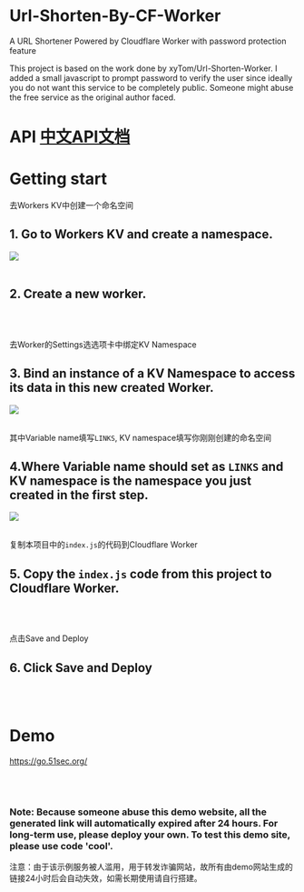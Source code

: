 # Url-Shorten-By-CF-Worker
A URL Shortener Powered by Cloudflare Worker with password protection feature

This project is based on the work done by xyTom/Url-Shorten-Worker. I added a small javascript to prompt password to verify the user since ideally you do not want this service to be completely public. Someone might abuse the free service as the original author faced. 
  
# API  [中文API文档](API.md)
  
# Getting start
去Workers KV中创建一个命名空间  
## 1. Go to Workers KV and create a namespace.
<img src="https://cdn.jsdelivr.net/npm/imst@0.0.4/20201205232805.png">
  
  <br/>
  <br/>
  
## 2. Create a new worker.

  <br/>
  <br/>
  
  
去Worker的Settings选选项卡中绑定KV Namespace  
## 3. Bind an instance of a KV Namespace to access its data in this new created Worker.
<img src="https://cdn.jsdelivr.net/npm/imst@0.0.4/20201205232536.png">

  <br/>
  <br/>


其中Variable name填写`LINKS`, KV namespace填写你刚刚创建的命名空间
## 4.Where Variable name should set as `LINKS` and KV namespace is the namespace you just created in the first step.
<img src="https://cdn.jsdelivr.net/npm/imst@0.0.4/20201205232704.png">



  <br/>
  <br/>

复制本项目中的`index.js`的代码到Cloudflare Worker 
## 5. Copy the `index.js` code from this project to Cloudflare Worker. 




  <br/>
  <br/>

点击Save and Deploy
## 6. Click Save and Deploy



  <br/>
  <br/>

# Demo
  
  https://go.51sec.org/
  
  <br/>
  <br/>
 
### Note: Because someone abuse this demo website, all the generated link will automatically expired after 24 hours. For long-term use, please deploy your own. To test this demo site, please use code 'cool'. 

注意：由于该示例服务被人滥用，用于转发诈骗网站，故所有由demo网站生成的链接24小时后会自动失效，如需长期使用请自行搭建。
